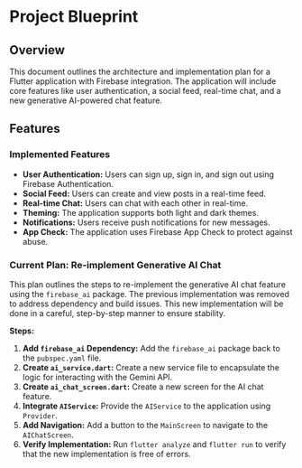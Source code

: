 # Project Blueprint

## Overview

This document outlines the architecture and implementation plan for a Flutter application with Firebase integration. The application will include core features like user authentication, a social feed, real-time chat, and a new generative AI-powered chat feature.

## Features

### Implemented Features

*   **User Authentication:** Users can sign up, sign in, and sign out using Firebase Authentication.
*   **Social Feed:** Users can create and view posts in a real-time feed.
*   **Real-time Chat:** Users can chat with each other in real-time.
*   **Theming:** The application supports both light and dark themes.
*   **Notifications:** Users receive push notifications for new messages.
*   **App Check:** The application uses Firebase App Check to protect against abuse.

### Current Plan: Re-implement Generative AI Chat

This plan outlines the steps to re-implement the generative AI chat feature using the `firebase_ai` package. The previous implementation was removed to address dependency and build issues. This new implementation will be done in a careful, step-by-step manner to ensure stability.

**Steps:**

1.  **Add `firebase_ai` Dependency:** Add the `firebase_ai` package back to the `pubspec.yaml` file.
2.  **Create `ai_service.dart`:** Create a new service file to encapsulate the logic for interacting with the Gemini API.
3.  **Create `ai_chat_screen.dart`:** Create a new screen for the AI chat feature.
4.  **Integrate `AIService`:** Provide the `AIService` to the application using `Provider`.
5.  **Add Navigation:** Add a button to the `MainScreen` to navigate to the `AIChatScreen`.
6.  **Verify Implementation:** Run `flutter analyze` and `flutter run` to verify that the new implementation is free of errors.
